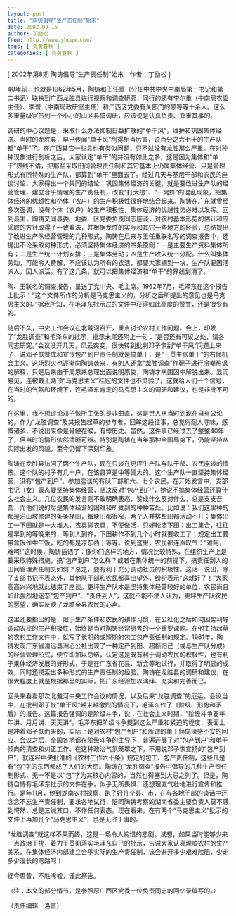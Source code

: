 ```yaml
---
layout: post
title: "陶铸倡导“生产责任制”始末"
date: 2002-08-15
author: 丁励松
from: http://www.yhcqw.com/
tags: [ 炎黄春秋 ]
categories: [ 炎黄春秋 ]
---
```



[ 2002年第8期 陶铸倡导“生产责任制”始末　作者：丁励松 ]


40年前，也就是1962年5月，陶铸和王任重（分任中共中央中南局第一书记和第二书记）联袂到广西龙胜县进行视察和调查研究，同行的还有李尔重（中南局农委主任）、李普（中南局政研室主任）和广西区党委有关部门的领导等十余人。这么多重量级官员到一个小小的山区县搞调研，应该说是认真负责、郑重其事的。


调研的中心议题是，采取什么办法抑制日益扩散的“单干风”，维护和巩固集体经济。当时的龙胜县，早已传闻“单干风”刮得相当厉害，说百分之六七十的生产队都“单干”了。在广西其它一些县也有类似问题，只不过没有龙胜那么严重。在对种种现象进行剖析之后，大家认定“单干”的并没有如此之多，这是因为集体和“单干”界线不清，把那些采取田间管理责任制和其它基本上仍属集体经营、只是管理形式有所特殊的生产队，都算到“单干”里面去了。经过几天与基层干部和农民的座谈讨论，大家得出一个共同的结论：巩固集体经济的关键，就是要改进生产队的经营管理，建立合乎情理的生产责任制，改变“打大捞”、“一窝蜂”的混乱现象，把集体经济的优越性和个体（农户）的生产积极性很好地结合起来。陶铸在广东就曾经多次强调，没有个体（农户）的生产积极性，集体经济的优越性势必难以发挥。回到县里，陶铸又同县委、地委、区党委负责同志座谈，对农村基本形势的估计和应采取的方针取得了一致看法，并根据龙胜的实际和其它一些地方的经验，总结提出了改进生产队经营管理的几种形式。陶铸在后来与王任重联名写的调查报告中，还提出不论采取何种形式，必须坚持集体经济的四条原则：一是主要生产资料集体所有；二是生产统一计划安排；三是集体劳动；四是生产收入统一分配。什么叫集体劳动，可能令人费解，不应该认为所有的农活，都要大家拥到一块，生产队要因活派人，因人派活。有了这几条，就可以把集体经济和“单干”的界线划清了。


陶、王联名的调查报告，呈送了党中央、毛主席。1962年7月，毛泽东在这个报告上批示：“这个文件所作的分析是马克思主义的，分析之后所提出的意见也是马克思主义的。”据我所知，在毛泽东批示过的文件中获得如此高度的赞誉，还是很少有的。


随后不久，中央工作会议在北戴河召开，重点讨论农村工作问题。会上，印发了“龙胜调查”和毛泽东的批示，批示末尾还附上一句：“是否还有可议之处，请各同志研究。”会议没开几天，风云突变，很快转到批判邓子恢刮“单干风”问题上来了，说邓子恢赞成和宣传包产到户责任制就是搞单干，是“一贯主张单干”的右倾机会主义。这场烈火也逐渐向陶铸袭来，有的人还拿“龙胜调查”作靶子进行冷嘲热讽的解释，只是后来由于周恩来总理出面说明原委，陶铸才从围困中解脱出来。显而易见，连被戴上两顶“马克思主义”桂冠的文件也不灵验了。这就给人们一个信号，在当时的气氛和环境下，连毛泽东肯定的马克思主义的调研和建议，也是非批不可的。


在这里，我不想评论邓子恢所主张的是非曲直，这是世人从当时到现在自有公论的。作为“龙胜调查”及其报告起草的参与者，回眸这段往事，总觉得耐人寻味，感慨诸多，不说出来像是骨鲠在喉，有悖历史。虽然，这件事已经过去了整整40年了，但当时的情形依然清晰可辨。特别是陶铸在当年那种全国局势下，仍能坚持从实际出发的风貌，至今仍留下深刻印象。


陶铸在龙胜县访问了两个生产队，现在只谈在更坪生产队与队干部、农民座谈的情景。这个队的村子有几十户，在该县算是中等偏大的。这个生产队一直坚持集体经营，没有“包产到户”。参加座谈的有队干部和六、七个农民。在开始发言中，支部书记（女）表态要坚持集体经营，坚决反对“包产到户”，她说不搞集体经营还算什么社会主义。几位农民的发言则不敢明确表态，赞成什么反对什么，总是支支吾吾，而他们说的尽是集体经营的困难和所受到的种种苦处。比如说：我们这里种的都是沿山坡修建的条条梯田，每块田都很窄，两个人并排犁田都活动不开；集体出工一下田就是一大堆人，农具碰农具，不便做活，只好轮流下田；出工集合，往往是早到的等晚来的，等到人到齐，下田耕作不到几个小时就要收工了；规定出工要带盒饭作中午饭，吃的都是凉东西；等等。说到这里，农民都连声叹气：“难呵，难呵!”这时候，陶铸插话了：像你们这样的地方，情况比较特殊，在组织生产上是要采取特殊措施，搞“包产到户”怎么样？或者在集体统一的前提下，搞责任到人的田间管理责任制又如何？总之，要有利于充分调动社员的积极性。这话一说出，除了支部书记不表态外，其他队干部和农民都喜出望外，纷纷表示“这就好了！”大家高高兴兴地就此结束了座谈。更坪生产队本是坚持集体经营较好的单位，农民尚且如此强烈地迷恋“包产到户”、“责任到人”，这就不能不使人认为，更坪生产队农民的愿望，确实反映了龙胜全县农民的心声。


这里还要指出的是，限于生产条件和农民的耕作习惯，在公社化之后如何因势利导调动农民的生产积极性，始终是当时陶铸经常思考的一个重要课题。在他主持起草的农村工作文件中，就写了长期的或短期的包工包产责任制的规定。1961年，陶铸发现广东省清远县洲心公社出现了一种定产到田、超额归己（或与生产队分成）的经营管理形式，便立即加以总结，认定这是既有利于调动农民的积极性，也有利于集体经济发展的好形式，于是在广东省花县、新会等地试行，并取得了明显的成效，同时还摸索出多种形式的生产责任制的经验。陶铸在龙胜县的调研和建议，在很大程度上就是根据那里的实际，把广东经验加以演绎、充实和完善而已。


回头来看看那次北戴河中央工作会议的情况，以及后来“龙胜调查”的厄运。会议当中，在批判邓子恢“单干风”越来越激烈的情况下，毛泽东作了《阶级、形势和矛盾》的报告。这篇报告强调的是阶级斗争，说：在社会主义时期，“阶级斗争要年年讲、月月讲、天天讲”。毛泽东把阶级斗争提到这么严重和紧迫的程度，表面上是冲着邓子恢而来的，实际上是对农村“包产到户”和所谓的单干倾向深感不安的回应。会议之后，全国各地都在阶级斗争的主导下，普遍开展了对“包产到户”和单干倾向的清查和纠正工作。在这种政治气氛笼罩之下，不用说邓子恢宣扬的“包产到户”，就连经中央批准的《农村工作六十条》规定的包工、包产责任制，这些凡是有“包”字的东西都成了人们的大忌。陶铸在“龙胜调查”报告中倡导的几种生产责任制形式，无一不是以“包”字为其核心内容的，当然也得塞到大忌之列了。但是，陶铸自恃有毛泽东批示的文件在手，似乎无所畏惧，还想理直气壮地进行宣传和推行。是年11月，他到湖南农村视察，跑了好几个县、市，在与各地干部的谈话中还念念不忘生产责任制，要求各地试行，陪同陶铸考察的湖南省委主要负责人莫不感到愕然，总是三缄其口，不作任何表态。现在看来，在有两个“马克思主义”批示的文件上再加几个“马克思主义”，也是无济于事的。


“龙胜调查”就这样不果而终，这是一场令人惋惜的悲剧。试想，如果当时能够少来一点政治干扰，着力于贯彻落实毛泽东自己的批示，告诫大家认真理顺农村的生产关系，在集体经济内部建立合乎实际的生产责任制，该会避开多少艰难险阻，少走多少漫长的弯路呵！

抚今思昔，不胜唏嘘，谨此祭告。

（注：本文的部分情节，是参照原广西区党委一位负责同志的回忆录编写的。）

（责任编辑　洛晋）


